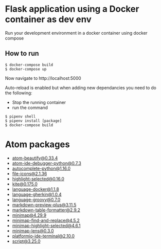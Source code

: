 # Flask application using a Docker container as dev env
Run your development environment in a docker container using docker compose

## How to run ##

````
$ docker-compose build
$ docker-compose up
````

Now navigate to http://localhost:5000

Auto-reload is enabled but when adding new dependancies you need to do the following:

* Stop the running container
* run the command

````
$ pipenv shell
$ pipenv install [package]
$ docker-compose build
````

# Atom packages
* atom-beautify@0.33.4
* atom-ide-debugger-python@0.7.3
* autocomplete-python@1.16.0
* file-icons@2.1.36
* highlight-selected@0.16.0
* kite@0.175.0
* language-docker@1.1.8
* language-gherkin@1.0.4
* language-groovy@0.7.0
* markdown-preview-plus@3.11.5
* markdown-table-formatter@2.9.2
* minimap@4.29.9
* minimap-find-and-replace@4.5.2
* minimap-highlight-selected@4.6.1
* minimap-lens@0.3.0
* platformio-ide-terminal@2.10.0
* script@3.25.0
